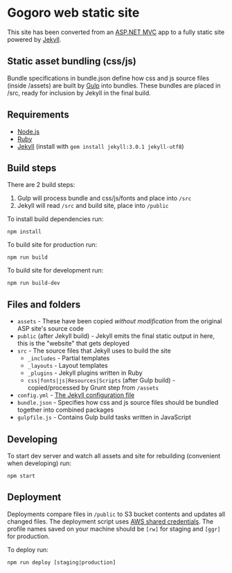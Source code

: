 # Gogoro web static site

This site has been converted from an [ASP.NET MVC](http://www.asp.net/mvc) app to a fully static site powered by [Jekyll](http://jekyllrb.com/).

## Static asset bundling (css/js)

Bundle specifications in bundle.json define how css and js source files (inside /assets) are built by [Gulp](http://gulpjs.com/) into bundles. These bundles are placed in /src, ready for inclusion by Jekyll in the final build.

## Requirements

* [Node.js](https://nodejs.org)
* [Ruby](https://www.ruby-lang.org)
* [Jekyll](https://jekyllrb.com/) (install with `gem install jekyll:3.0.1 jekyll-utf8`)

## Build steps

There are 2 build steps:

1. Gulp will process bundle and css/js/fonts and place into `/src`  
2. Jekyll will read `/src` and build site, place into `/public`

To install build dependencies run:

    npm install

To build site for production run:

    npm run build

To build site for development run:

    npm run build-dev

## Files and folders

- `assets` - These have been copied _without modification_ from the original ASP site's source code
- `public` (after Jekyll build) - Jekyll emits the final static output in here, this is the "website" that gets deployed
- `src` - The source files that Jekyll uses to build the site
    - `_includes` - Partial templates
    - `_layouts` - Layout templates
    - `_plugins` - Jekyll plugins written in Ruby
    - `css|fonts|js|Resources|Scripts` (after Gulp build) - copied/processed by Grunt step from `/assets`
- `config.yml` - [The Jekyll configuration file](http://jekyllrb.com/docs/configuration/)
- `bundle.json` - Specifies how css and js source files should be bundled together into combined packages
- `gulpfile.js` - Contains Gulp build tasks written in JavaScript

## Developing

To start dev server and watch all assets and site for rebuilding (convenient when developing) run:

    npm start

## Deployment

Deployments compare files in `/public` to S3 bucket contents and updates all changed files. The deployment script uses [AWS shared credentials](http://docs.aws.amazon.com/AWSJavaScriptSDK/latest/AWS/SharedIniFileCredentials.html). 
The profile names saved on your machine should be `[rw]` for staging and `[ggr]` for production.

To deploy run:

    npm run deploy [staging|production]
